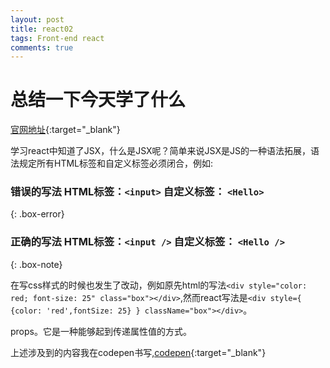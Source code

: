 ```yaml
---
layout: post
title: react02
tags: Front-end react
comments: true
---
```


# 总结一下今天学了什么

[官网地址](https://reactjs.org/){:target="_blank"}

学习react中知道了JSX，什么是JSX呢？简单来说JSX是JS的一种语法拓展，语法规定所有HTML标签和自定义标签必须闭合，例如:
### 错误的写法 HTML标签：`<input>` 自定义标签： `<Hello>`
{: .box-error}
### 正确的写法 HTML标签：`<input />` 自定义标签： `<Hello />`
{: .box-note}

在写css样式的时候也发生了改动，例如原先html的写法`<div style="color: red; font-size: 25" class="box"></div>`,然而react写法是`<div style={ {color: 'red',fontSize: 25} } className="box"></div>`。

props。它是一种能够起到传递属性值的方式。

上述涉及到的内容我在codepen书写,[codepen](https://codepen.io/zjgyb/pen/vpyEZR){:target="_blank"}
